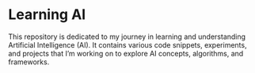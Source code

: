 # Learning AI
This repository is dedicated to my journey in learning and understanding Artificial Intelligence (AI). It contains various code snippets, experiments, and projects that I’m working on to explore AI concepts, algorithms, and frameworks.